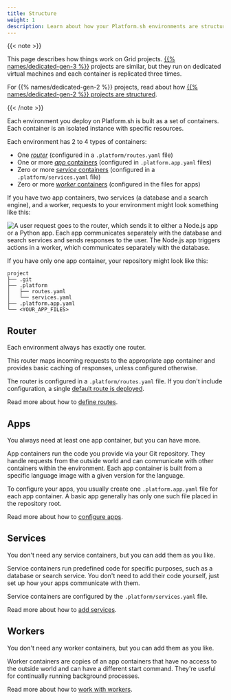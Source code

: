 ```yaml
---
title: Structure
weight: 1
description: Learn about how your Platform.sh environments are structured and which files control that structure.
---
```


{{< note >}}

This page describes how things work on Grid projects.
[{{% names/dedicated-gen-3 %}}](../dedicated-gen-3/overview.md) projects are similar,
but they run on dedicated virtual machines and each container is replicated three times.

For {{% names/dedicated-gen-2 %}} projects, read about how [{{% names/dedicated-gen-2 %}} projects are structured](../dedicated/overview/_index.md).

{{< /note >}}

Each environment you deploy on Platform.sh is built as a set of containers.
Each container is an isolated instance with specific resources.

Each environment has 2 to 4 types of containers:

* One [*router*](#router) (configured in a `.platform/routes.yaml` file)
* One or more [*app* containers](#apps) (configured in `.platform.app.yaml` files)
* Zero or more [*service* containers](#services) (configured in a `.platform/services.yaml` file)
* Zero or more [*worker* containers](#workers) (configured in the files for apps)

If you have two app containers, two services (a database and a search engine), and a worker,
requests to your environment might look something like this:

![A user request goes to the router, which sends it to either a Node.js app or a Python app. Each app communicates separately with the database and search services and sends responses to the user. The Node.js app triggers actions in a worker, which communicates separately with the database.](/images/config-diagrams/structure-diagram.png)

If you have only one app container, your repository might look like this:

```text
project
├── .git
├── .platform
│   ├── routes.yaml
│   └── services.yaml
├── .platform.app.yaml
└── <YOUR_APP_FILES>
```

## Router

Each environment always has exactly one router.

This router maps incoming requests to the appropriate app container
and provides basic caching of responses, unless configured otherwise.

The router is configured in a `.platform/routes.yaml` file.
If you don't include configuration, a single [default route is deployed](../define-routes/_index.md#default-route-definition).

Read more about how to [define routes](../define-routes/_index.md).

## Apps

You always need at least one app container, but you can have more.

App containers run the code you provide via your Git repository.
They handle requests from the outside world and can communicate with other containers within the environment.
Each app container is built from a specific language image with a given version for the language.

To configure your apps, you usually create one `.platform.app.yaml` file for each app container.
A basic app generally has only one such file placed in the repository root.

Read more about how to [configure apps](../create-apps/_index.md).

## Services

You don't need any service containers, but you can add them as you like.

Service containers run predefined code for specific purposes, such as a database or search service.
You don't need to add their code yourself, just set up how your apps communicate with them.

Service containers are configured by the `.platform/services.yaml` file.

Read more about how to [add services](../add-services/_index.md).

## Workers

You don't need any worker containers, but you can add them as you like.

Worker containers are copies of an app containers
that have no access to the outside world and can have a different start command.
They're useful for continually running background processes.

Read more about how to [work with workers](../create-apps/workers.md).
